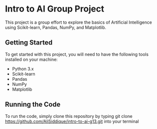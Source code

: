 # Intro to AI Group Project

This project is a group effort to explore the basics of Artificial Intelligence using Scikit-learn, Pandas, NumPy, and Matplotlib. 

## Getting Started

To get started with this project, you will need to have the following tools installed on your machine:

- Python 3.x
- Scikit-learn
- Pandas
- NumPy
- Matplotlib



## Running the Code

To run the code, simply clone this repository by typing git clone https://github.com/AliSiddique/intro-to-ai-g13.git into your terminal



